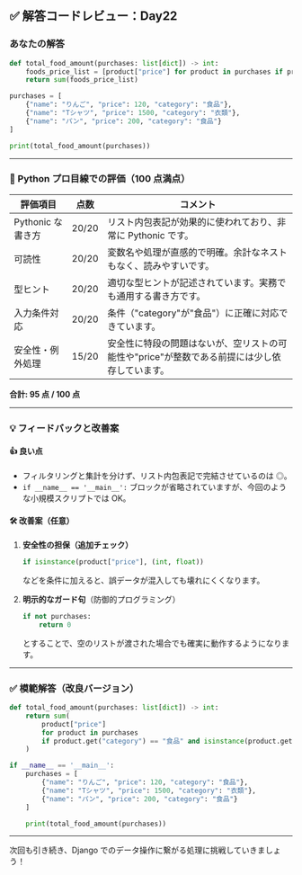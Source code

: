 ## ✅ 解答コードレビュー：Day22

### あなたの解答

```python
def total_food_amount(purchases: list[dict]) -> int:
    foods_price_list = [product["price"] for product in purchases if product["category"] == "食品"]
    return sum(foods_price_list)

purchases = [
    {"name": "りんご", "price": 120, "category": "食品"},
    {"name": "Tシャツ", "price": 1500, "category": "衣類"},
    {"name": "パン", "price": 200, "category": "食品"}
]

print(total_food_amount(purchases))
```

---

### 🧠 Python プロ目線での評価（100 点満点）

| 評価項目          | 点数  | コメント                                                                                      |
| ----------------- | ----- | --------------------------------------------------------------------------------------------- |
| Pythonic な書き方 | 20/20 | リスト内包表記が効果的に使われており、非常に Pythonic です。                                  |
| 可読性            | 20/20 | 変数名や処理が直感的で明確。余計なネストもなく、読みやすいです。                              |
| 型ヒント          | 20/20 | 適切な型ヒントが記述されています。実務でも通用する書き方です。                                |
| 入力条件対応      | 20/20 | 条件（"category"が"食品"）に正確に対応できています。                                          |
| 安全性・例外処理  | 15/20 | 安全性に特段の問題はないが、空リストの可能性や"price"が整数である前提には少し依存しています。 |

**合計: 95 点 / 100 点**

---

### 💡 フィードバックと改善案

#### 👍 良い点

- フィルタリングと集計を分けず、リスト内包表記で完結させているのは ◎。
- `if __name__ == '__main__':` ブロックが省略されていますが、今回のような小規模スクリプトでは OK。

#### 🛠 改善案（任意）

1. **安全性の担保（追加チェック）**

   ```python
   if isinstance(product["price"], (int, float))
   ```

   などを条件に加えると、誤データが混入しても壊れにくくなります。

2. **明示的なガード句**（防御的プログラミング）
   ```python
   if not purchases:
       return 0
   ```
   とすることで、空のリストが渡された場合でも確実に動作するようになります。

---

### ✅ 模範解答（改良バージョン）

```python
def total_food_amount(purchases: list[dict]) -> int:
    return sum(
        product["price"]
        for product in purchases
        if product.get("category") == "食品" and isinstance(product.get("price"), (int, float))
    )

if __name__ == '__main__':
    purchases = [
        {"name": "りんご", "price": 120, "category": "食品"},
        {"name": "Tシャツ", "price": 1500, "category": "衣類"},
        {"name": "パン", "price": 200, "category": "食品"}
    ]

    print(total_food_amount(purchases))
```

---

次回も引き続き、Django でのデータ操作に繋がる処理に挑戦していきましょう！
